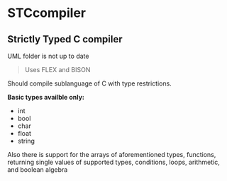 # STCcompiler


## Strictly Typed C compiler ## 

UML folder is not up to date

> Uses FLEX and BISON 

Should compile sublanguage of C with type restrictions.

**Basic types availble only:**
  * int
  * bool
  * char
  * float
  * string
  
Also there is support for the arrays of aforementioned types,
functions, returning single values of supported types,
conditions, loops, arithmetic, and boolean algebra
